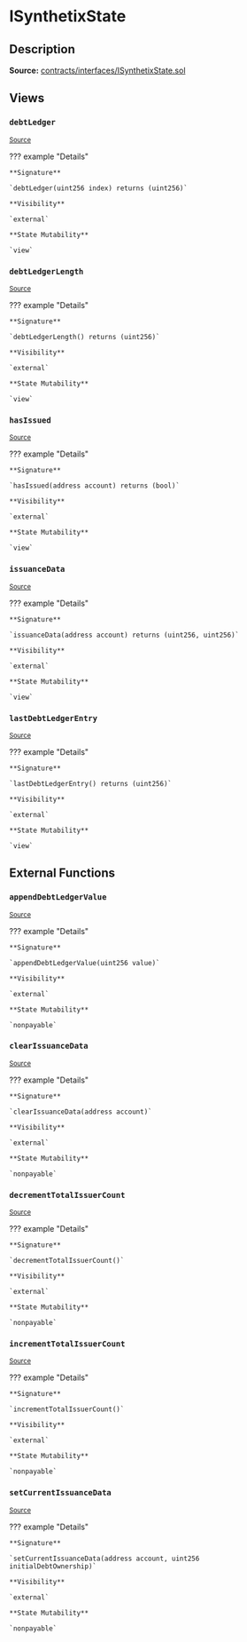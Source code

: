 # ISynthetixState

## Description

**Source:** [contracts/interfaces/ISynthetixState.sol](https://github.com/Synthetixio/synthetix/tree/v2.28.4/contracts/interfaces/ISynthetixState.sol)

## Views

### `debtLedger`

<sub>[Source](https://github.com/Synthetixio/synthetix/tree/v2.28.4/contracts/interfaces/ISynthetixState.sol#L6)</sub>

??? example "Details"

    **Signature**

    `debtLedger(uint256 index) returns (uint256)`

    **Visibility**

    `external`

    **State Mutability**

    `view`

### `debtLedgerLength`

<sub>[Source](https://github.com/Synthetixio/synthetix/tree/v2.28.4/contracts/interfaces/ISynthetixState.sol#L10)</sub>

??? example "Details"

    **Signature**

    `debtLedgerLength() returns (uint256)`

    **Visibility**

    `external`

    **State Mutability**

    `view`

### `hasIssued`

<sub>[Source](https://github.com/Synthetixio/synthetix/tree/v2.28.4/contracts/interfaces/ISynthetixState.sol#L12)</sub>

??? example "Details"

    **Signature**

    `hasIssued(address account) returns (bool)`

    **Visibility**

    `external`

    **State Mutability**

    `view`

### `issuanceData`

<sub>[Source](https://github.com/Synthetixio/synthetix/tree/v2.28.4/contracts/interfaces/ISynthetixState.sol#L8)</sub>

??? example "Details"

    **Signature**

    `issuanceData(address account) returns (uint256, uint256)`

    **Visibility**

    `external`

    **State Mutability**

    `view`

### `lastDebtLedgerEntry`

<sub>[Source](https://github.com/Synthetixio/synthetix/tree/v2.28.4/contracts/interfaces/ISynthetixState.sol#L14)</sub>

??? example "Details"

    **Signature**

    `lastDebtLedgerEntry() returns (uint256)`

    **Visibility**

    `external`

    **State Mutability**

    `view`

## External Functions

### `appendDebtLedgerValue`

<sub>[Source](https://github.com/Synthetixio/synthetix/tree/v2.28.4/contracts/interfaces/ISynthetixState.sol#L23)</sub>

??? example "Details"

    **Signature**

    `appendDebtLedgerValue(uint256 value)`

    **Visibility**

    `external`

    **State Mutability**

    `nonpayable`

### `clearIssuanceData`

<sub>[Source](https://github.com/Synthetixio/synthetix/tree/v2.28.4/contracts/interfaces/ISynthetixState.sol#L25)</sub>

??? example "Details"

    **Signature**

    `clearIssuanceData(address account)`

    **Visibility**

    `external`

    **State Mutability**

    `nonpayable`

### `decrementTotalIssuerCount`

<sub>[Source](https://github.com/Synthetixio/synthetix/tree/v2.28.4/contracts/interfaces/ISynthetixState.sol#L19)</sub>

??? example "Details"

    **Signature**

    `decrementTotalIssuerCount()`

    **Visibility**

    `external`

    **State Mutability**

    `nonpayable`

### `incrementTotalIssuerCount`

<sub>[Source](https://github.com/Synthetixio/synthetix/tree/v2.28.4/contracts/interfaces/ISynthetixState.sol#L17)</sub>

??? example "Details"

    **Signature**

    `incrementTotalIssuerCount()`

    **Visibility**

    `external`

    **State Mutability**

    `nonpayable`

### `setCurrentIssuanceData`

<sub>[Source](https://github.com/Synthetixio/synthetix/tree/v2.28.4/contracts/interfaces/ISynthetixState.sol#L21)</sub>

??? example "Details"

    **Signature**

    `setCurrentIssuanceData(address account, uint256 initialDebtOwnership)`

    **Visibility**

    `external`

    **State Mutability**

    `nonpayable`
